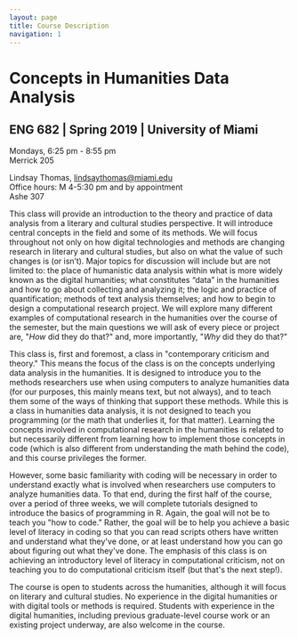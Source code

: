 ```yaml
---
layout: page
title: Course Description
navigation: 1
---
```

# Concepts in Humanities Data Analysis
## ENG 682 | Spring 2019 | University of Miami

Mondays, 6:25 pm - 8:55 pm<br/>
Merrick 205

Lindsay Thomas, [lindsaythomas@miami.edu](lindsaythomas@miami.edu)<br/>
Office hours: M 4-5:30 pm and by appointment<br/>
Ashe 307

This class will provide an introduction to the theory and practice of data analysis from a literary and cultural studies perspective. It will introduce central concepts in the field and some of its methods. We will focus throughout not only on how digital technologies and methods are changing research in literary and cultural studies, but also on what the value of such changes is (or isn’t). Major topics for discussion will include but are not limited to: the place of humanistic data analysis within what is more widely known as the digital humanities; what constitutes “data” in the humanities and how to go about collecting and analyzing it; the logic and practice of quantification; methods of text analysis themselves; and how to begin to design a computational research project. We will explore many different examples of computational research in the humanities over the course of the semester, but the main questions we will ask of every piece or project are, "_How_ did they do that?" and, more importantly, "_Why_ did they do that?"

This class is, first and foremost, a class in "contemporary criticism and theory." This means the focus of the class is on the concepts underlying data analysis in the humanities. It is designed to introduce you to the methods researchers use when using computers to analyze humanities data (for our purposes, this mainly means text, but not always), and to teach them some of the ways of thinking that support these methods. While this is a class in humanities data analysis, it is not designed to teach you programming (or the math that underlies it, for that matter). Learning the concepts involved in computational research in the humanities is related to but necessarily different from learning how to implement those concepts in code (which is also different from understanding the math behind the code), and this course privileges the former.

However, some basic familiarity with coding will be necessary in order to understand exactly what is involved when researchers use computers to analyze humanities data. To that end, during the first half of the course, over a period of three weeks, we will complete tutorials designed to introduce the basics of programming in R. Again, the goal will not be to teach you "how to code." Rather, the goal will be to help you achieve a basic level of literacy in coding so that you can read scripts others have written and understand what they've done, or at least understand how you can go about figuring out what they've done. The emphasis of this class is on achieving an introductory level of literacy in computational criticism, not on teaching you to do computational criticism itself (but that's the next step!).

The course is open to students across the humanities, although it will focus on literary and cultural studies. No experience in the digital humanities or with digital tools or methods is required. Students with experience in the digital humanities, including previous graduate-level course work or an existing project underway, are also welcome in the course.
